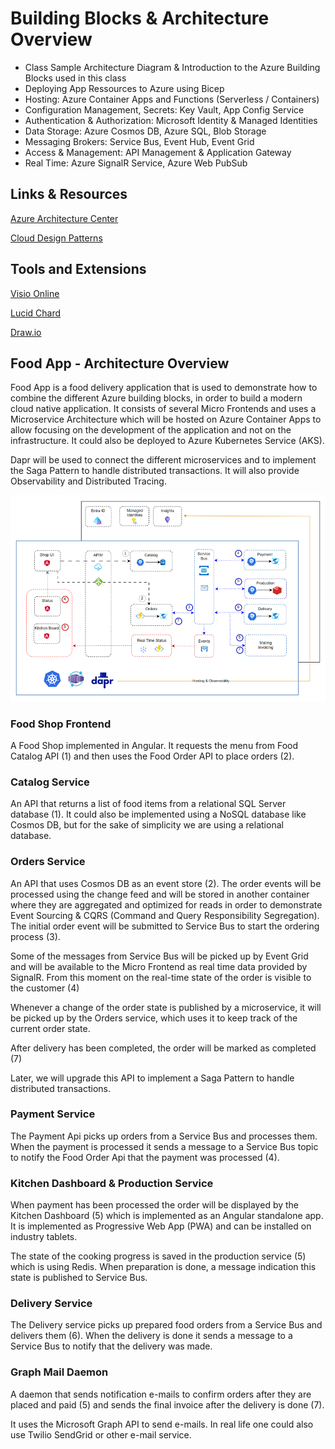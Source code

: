 # Building Blocks & Architecture Overview

- Class Sample Architecture Diagram & Introduction to the Azure Building Blocks used in this class
- Deploying App Ressources to Azure using Bicep
- Hosting: Azure Container Apps and Functions (Serverless / Containers)
- Configuration Management, Secrets: Key Vault, App Config Service
- Authentication & Authorization: Microsoft Identity & Managed Identities
- Data Storage: Azure Cosmos DB, Azure SQL, Blob Storage
- Messaging Brokers: Service Bus, Event Hub, Event Grid
- Access & Management: API Management & Application Gateway
- Real Time: Azure SignalR Service, Azure Web PubSub

## Links & Resources

[Azure Architecture Center](https://docs.microsoft.com/en-us/azure/architecture/browse/)

[Cloud Design Patterns](https://docs.microsoft.com/en-us/azure/architecture/patterns/)

## Tools and Extensions

[Visio Online](https://www.microsoft.com/de-de/microsoft-365/visio/flowchart-software)

[Lucid Chard](https://www.lucidchart.com/)

[Draw.io](https://www.diagrams.net/)

## Food App - Architecture Overview

Food App is a food delivery application that is used to demonstrate how to combine the different Azure building blocks, in order to build a modern cloud native application. It consists of several Micro Frontends and uses a Microservice Architecture which will be hosted on Azure Container Apps to allow focusing on the development of the application and not on the infrastructure. It could also be deployed to Azure Kubernetes Service (AKS).

Dapr will be used to connect the different microservices and to implement the Saga Pattern to handle distributed transactions. It will also provide Observability and Distributed Tracing.


![food-app](_images/app.png)

### Food Shop Frontend

A Food Shop implemented in Angular. It requests the menu from Food Catalog API (1) and then uses the Food Order API to place orders (2).

### Catalog Service

An API that returns a list of food items from a relational SQL Server database (1). It could also be implemented using a NoSQL database like Cosmos DB, but for the sake of simplicity we are using a relational database.

### Orders Service

An API that uses Cosmos DB as an event store (2). The order events will be processed using the change feed and will be stored in another container where they are aggregated and optimized for reads in order to demonstrate Event Sourcing & CQRS (Command and Query Responsibility Segregation). The initial order event will be submitted to Service Bus to start the ordering process (3). 

Some of the messages from Service Bus will be picked up by Event Grid and will be available to the Micro Frontend as real time data provided by SignalR. From this moment on the real-time state of the order is visible to the customer (4)  

Whenever a change of the order state is published by a microservice, it will be picked up by the Orders service, which uses it to keep track of the current order state. 

After delivery has been completed, the order will be marked as completed (7)

Later, we will upgrade this API to implement a Saga Pattern to handle distributed transactions.

### Payment Service

The Payment Api picks up orders from a Service Bus and processes them. When the payment is processed it sends a message to a Service Bus topic to notify the Food Order Api that the payment was processed (4).

### Kitchen Dashboard & Production Service

When payment has been processed the order will be displayed by the Kitchen Dashboard (5) which is implemented as an Angular standalone app. It is implemented as Progressive Web App (PWA) and can be installed on industry tablets. 

The state of the cooking progress is saved in the production service (5) which is using Redis. When preparation is done, a message indication this state is published to Service Bus.

### Delivery Service

The Delivery service picks up prepared food orders from a Service Bus and delivers them (6). When the delivery is done it sends a message to a Service Bus to notify that the delivery was made.

### Graph Mail Daemon

A daemon that sends notification e-mails to confirm orders after they are placed and paid (5) and sends the final invoice after the delivery is done (7). 

It uses the Microsoft Graph API to send e-mails. In real life one could also use Twilio SendGrid or other e-mail service.